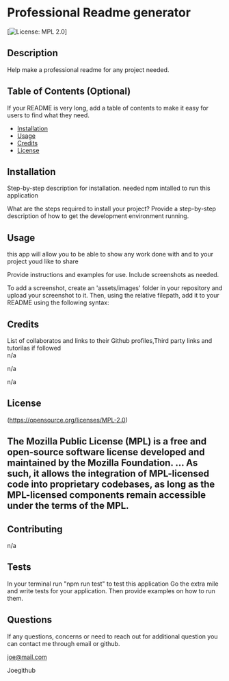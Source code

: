 # Professional Readme generator
  [![License: MPL 2.0](https://img.shields.io/badge/License-MPL_2.0-brightgreen.svg)]


  ## Description 
  
  Help make a professional readme for any project needed. 
  
  
  ## Table of Contents (Optional)
  
  If your README is very long, add a table of contents to make it easy for users to find what they need.
  
  * [Installation](#installation)
  * [Usage](#usage)
  * [Credits](#credits)
  * [License](#license)
  
  
  ## Installation
  Step-by-step description for installation.
  needed npm intalled to run this application

  What are the steps required to install your project? Provide a step-by-step description of how to get the development environment running.
  
  
  ## Usage 
  this app will allow you to be able to show any work done with and to your project youd like to share

  
  Provide instructions and examples for use. Include screenshots as needed.
  
  To add a screenshot, create an 'assets/images' folder in your repository and upload your screenshot to it. Then, using the relative filepath, add it to your README using the following syntax:
  
  
  
  
  ## Credits
  List of collaboratos and links to their Github profiles,Third party links and tutorilas if followed  
  n/a

  n/a

  n/a

  
  
  ## License

  (https://opensource.org/licenses/MPL-2.0)
  
 The Mozilla Public License (MPL) is a free and open-source software license developed and maintained by the Mozilla Foundation. ... As such, it allows the integration of MPL-licensed code into proprietary codebases, as long as the MPL-licensed components remain accessible under the terms of the MPL.
  ---
  
  
  
  ## Contributing
  n/a

  
  
  ## Tests
  
  In your terminal run "npm run test" to test this application
  Go the extra mile and write tests for your application. Then provide examples on how to run them.
  
  ## Questions
  If any questions, concerns or need to reach out for additional question you can contact me through email or github.

  joe@mail.com

  Joegithub

